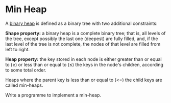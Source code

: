 # Min Heap

A [binary heap](https://en.wikipedia.org/wiki/Binary_heap) is defined as a binary tree with two additional constraints:

**Shape property:** a binary heap is a complete binary tree; that is, all levels of the tree, except possibly the last one (deepest) are fully filled, and, if the last level of the tree is not complete, the nodes of that level are filled from left to right.

**Heap property:** the key stored in each node is either greater than or equal to (≥) or less than or equal to (≤) the keys in the node's children, according to some total order.

Heaps where the parent key is less than or equal to (<=) the child keys are called min-heaps.

Write a programme to implement a min-heap.